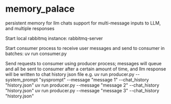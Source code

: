 # memory_palace

persistent memory for llm chats
support for multi-message inputs to LLM, and multiple responses

Start local rabbitmq instance:
rabbitmq-server

Start consumer process to receive user messages and send to consumer in batches:
uv run consumer.py

Send requests to consumer using producer process; messages will queue and all be sent to consumer after a certain amount of time, and llm response will be written to chat history json file
e.g.
uv run producer.py --system_prompt "sysprompt" --message "message 1" --chat_history "history.json"
uv run producer.py --message "message 2" --chat_history "history.json"
uv run producer.py --message "message 3" --chat_history "history.json"
